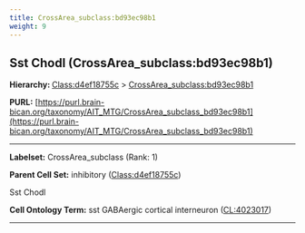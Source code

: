 ```yaml
---
title: CrossArea_subclass:bd93ec98b1
weight: 9
---
```

## Sst Chodl (CrossArea_subclass:bd93ec98b1)
<b>Hierarchy: </b>
[Class:d4ef18755c](../Class_d4ef18755c) >
[CrossArea_subclass:bd93ec98b1](../CrossArea_subclass_bd93ec98b1)

**PURL:** [https://purl.brain-bican.org/taxonomy/AIT_MTG/CrossArea_subclass_bd93ec98b1](https://purl.brain-bican.org/taxonomy/AIT_MTG/CrossArea_subclass_bd93ec98b1)

---


**Labelset:** CrossArea_subclass (Rank: 1)

**Parent Cell Set:** inhibitory ([Class:d4ef18755c](../Class_d4ef18755c))

Sst Chodl


**Cell Ontology Term:**  sst GABAergic cortical interneuron ([CL:4023017](https://www.ebi.ac.uk/ols/ontologies/cl/terms?obo_id=CL:4023017)) 

[MARKER GENES.]: #


---

[TRANSFERRED ANNOTATIONS.]: #


[AUTHOR ANNOTATION FIELDS.]: #

